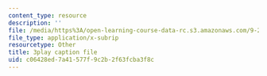 ```yaml
---
content_type: resource
description: ''
file: /media/https%3A/open-learning-course-data-rc.s3.amazonaws.com/9-20-animal-behavior-fall-2013/c06428ed7a41577f9c2b2f63fcba3f8c_472228.vtt
file_type: application/x-subrip
resourcetype: Other
title: 3play caption file
uid: c06428ed-7a41-577f-9c2b-2f63fcba3f8c
---
```

